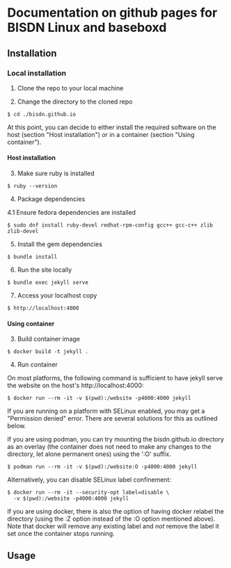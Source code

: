# Documentation on github pages for BISDN Linux and baseboxd

<!-- markdownlint-disable MD014 -->

## Installation

### Local installation

1. Clone the repo to your local machine

2. Change the directory to the cloned repo

```
$ cd ./bisdn.github.io
```

At this point, you can decide to either install the required software on the
host (section "Host installation") or in a container (section "Using
container").

#### Host installation

3. Make sure ruby is installed

```
$ ruby --version
```

4. Package dependencies

4.1 Ensure fedora dependencies are installed

```
$ sudo dnf install ruby-devel redhat-rpm-config gcc++ gcc-c++ zlib zlib-devel
```

5. Install the gem dependencies

```
$ bundle install
```

6. Run the site locally

```
$ bundle exec jekyll serve
```

7. Access your localhost copy

```
$ http://localhost:4000
```

#### Using container

3. Build container image

```
$ docker build -t jekyll .
```

4. Run container

On most platforms, the following command is sufficient to have jekyll serve the
website on the host's http://localhost:4000:

```
$ docker run --rm -it -v $(pwd):/website -p4000:4000 jekyll
```

If you are running on a platform with SELinux enabled, you may get a
"Permission denied" error. There are several solutions for this as
outlined below.

If you are using podman, you can try mounting the bisdn.github.io directory as
an overlay (the container does not need to make any changes to the directory,
let alone permanent ones) using the ':O' suffix.

```
$ podman run --rm -it -v $(pwd):/website:O -p4000:4000 jekyll
```

Alternatively, you can disable SELinux label confinement:

```
$ docker run --rm -it --security-opt label=disable \
  -v $(pwd):/website -p4000:4000 jekyll
```

If you are using docker, there is also the option of having docker relabel the
directory (using the :Z option instead of the :O option mentioned above). Note
that docker will remove any existing label and _not_ remove the label it set
once the container stops running.

## Usage
